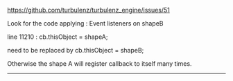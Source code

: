 
https://github.com/turbulenz/turbulenz_engine/issues/51

Look for the code applying : Event listeners on shapeB

line 11210 : cb.thisObject = shapeA;

need to be replaced by cb.thisObject = shapeB;

Otherwise the shape A will register callback to itself many times.

---

